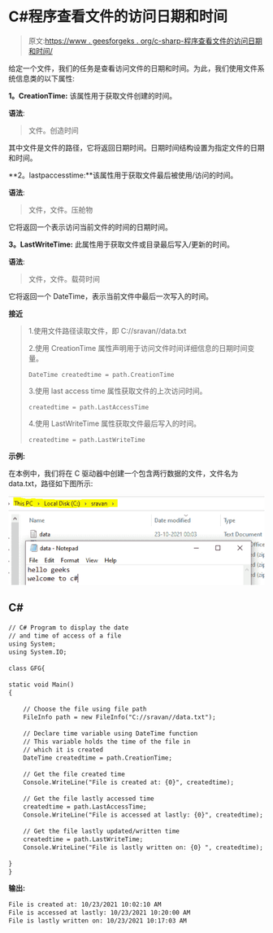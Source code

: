 # C#程序查看文件的访问日期和时间

> 原文:[https://www . geesforgeks . org/c-sharp-程序查看文件的访问日期和时间/](https://www.geeksforgeeks.org/c-sharp-program-to-view-the-access-date-and-time-of-a-file/)

给定一个文件，我们的任务是查看访问文件的日期和时间。为此，我们使用文件系统信息类的以下属性:

**1。CreationTime:** 该属性用于获取文件创建的时间。

**语法**:

> 文件。创造时间

其中文件是文件的路径，它将返回日期时间。日期时间结构设置为指定文件的日期和时间。

**2。lastpaccesstime:**该属性用于获取文件最后被使用/访问的时间。

**语法**:

> 文件，文件。压舱物

它将返回一个表示访问当前文件的时间的日期时间。

**3。LastWriteTime:** 此属性用于获取文件或目录最后写入/更新的时间。

**语法**:

> 文件，文件。载荷时间

它将返回一个 DateTime，表示当前文件中最后一次写入的时间。

**接近**

> 1.使用文件路径读取文件，即 C://sravan//data.txt
> 
> 2.使用 CreationTime 属性声明用于访问文件时间详细信息的日期时间变量。
> 
> ```
> DateTime createdtime = path.CreationTime
> ```
> 
> 3.使用 last access time 属性获取文件的上次访问时间。
> 
> ```
> createdtime = path.LastAccessTime
> ```
> 
> 4.使用 LastWriteTime 属性获取文件最后写入的时间。
> 
> ```
> createdtime = path.LastWriteTime
> ```

**示例:**

在本例中，我们将在 C 驱动器中创建一个包含两行数据的文件，文件名为 data.txt，路径如下图所示:

![](img/d99eaf8045f9e61c8f7e20c52787ef77.png)

## C#

```
// C# Program to display the date 
// and time of access of a file 
using System;
using System.IO;

class GFG{

static void Main()
{

    // Choose the file using file path
    FileInfo path = new FileInfo("C://sravan//data.txt");

    // Declare time variable using DateTime function 
    // This variable holds the time of the file in 
    // which it is created
    DateTime createdtime = path.CreationTime;

    // Get the file created time
    Console.WriteLine("File is created at: {0}", createdtime);

    // Get the file lastly accessed time
    createdtime = path.LastAccessTime;
    Console.WriteLine("File is accessed at lastly: {0}", createdtime);

    // Get the file lastly updated/written time
    createdtime = path.LastWriteTime;
    Console.WriteLine("File is lastly written on: {0} ", createdtime);

}
}
```

**输出:**

```
File is created at: 10/23/2021 10:02:10 AM
File is accessed at lastly: 10/23/2021 10:20:00 AM
File is lastly written on: 10/23/2021 10:17:03 AM
```